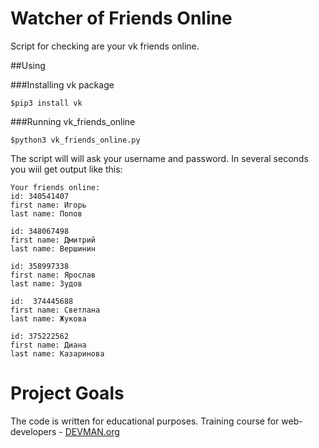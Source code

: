 # Watcher of Friends Online

Script for checking are your vk friends online.

##Using 
  
###Installing vk package

    $pip3 install vk
    
###Running vk_friends_online
  
    $python3 vk_friends_online.py
    
The script will will ask your username  and password. In several seconds you wiil get output like this:

    Your friends online:
    id: 340541407
    first name: Игорь
    last name: Попов

    id: 348067498
    first name: Дмитрий
    last name: Вершинин

    id: 358997338
    first name: Ярослав
    last name: Зудов

    id:  374445688
    first name: Светлана
    last name: Жукова

    id: 375222562
    first name: Диана
    last name: Казаринова



# Project Goals

The code is written for educational purposes. Training course for web-developers - [DEVMAN.org](https://devman.org)
